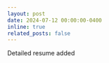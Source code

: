 ```yaml
---
layout: post
date: 2024-07-12 00:00:00-0400
inline: true
related_posts: false
---
```


Detailed resume added
